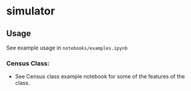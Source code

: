 # simulator

## Usage

See example usage in ```notebooks/examples.ipynb```





### Census Class:

* See Census class example notebook for some of the features of the class. 
